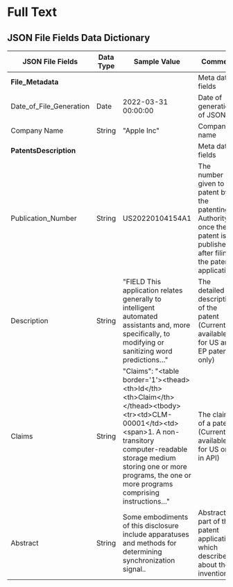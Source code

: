 # Full Text

## JSON File Fields Data Dictionary

| JSON File Fields | Data Type | Sample Value | Comment |
|------------------|-----------|--------------|---------|
| **File_Metadata** | | | Meta data fields |
| Date_of_File_Generation | Date | 2022-03-31 00:00:00 | Date of generation of JSON file |
| Company Name | String | "Apple Inc" | Company name |
| **PatentsDescription** | | | Meta data fields |
| Publication_Number | String | US20220104154A1 | The number given to a patent by the patenting Authority once the patent is published after filing the patent application |
| Description | String | "FIELD This application relates generally to intelligent automated assistants and, more specifically, to modifying or sanitizing word predictions…" | The detailed description of the patent (Currently available for US and EP patents only) |
| Claims | String | "Claims": "&lt;table border='1'&gt;&lt;thead&gt;&lt;th&gt;Id&lt;/th&gt;&lt;th&gt;Claim&lt;/th&gt;&lt;/thead&gt;&lt;tbody&gt;&lt;tr&gt;&lt;td&gt;CLM-00001&lt;/td&gt;&lt;td&gt;&lt;span&gt;1. A non-transitory computer-readable storage medium storing one or more programs, the one or more programs comprising instructions…" | The claims of a patent (Currently available for US only in API) |
| Abstract | String | Some embodiments of this disclosure include apparatuses and methods for determining synchronization signal.. | Abstract is part of the patent applications which describe about the invention. |
